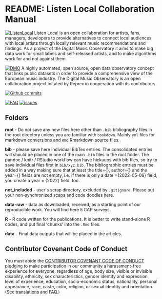 # README: Listen Local Collaboration Manual

[![ListenLocal](https://img.shields.io/badge/Developd%20by-Listen%20Local-007CBB.svg)](https://music.dataobservatory.eu/usecase/listen-local/) Listen Local is an open collaboration for artists, fans, managers, developers to provide alternatives to connect local audiences with local artists through locally relevant music recommendations and findings. As a project of the  Digital Music Observatory it aims to make big data work for small labels and self-released artists, and to make algorithms work for and not against them.

[![DMO](https://img.shields.io/badge/Powered%20by-Digital%20Music%20Observatory-4EC0E4.svg)](https://music.dataobservatory.eu/) A highly automated, open source, open data observatory concept that links public datasets in order to provide a comprehensive view of the European music industry. The Digital Music Observatory is an open collaboration project initated by Reprex in cooperation with its contributors.

[![Github commits](https://img.shields.io/github/commit-activity/m/dataobservatory-eu/listen-local-collaboration)](https://github.com/dataobservatory-eu/listen-local-collaboration/)

[![FAQ](https://img.shields.io/static/v1?label=FAQ&message=Ask%20a%20Question&color=4EC0E4)](https://github.com/dataobservatory-eu/listen-local-collaboration/projects/)
[![issues](https://img.shields.io/static/v1?label=FAQ&message=Check%20Open%20Questions%20First&color=DB001C)](https://github.com/dataobservatory-eu/listen-local-collaboration/issues?label=open)



## Folders

**root** - Do not save any new files here other than `.bib` bibliography files in the root directory unless you are familiar with `bookdown`. Mainly `yml` files for markdown conversions and `Rmd` Rmarkdown source files. 

**bib** - please save here individual BibTex entries.  The consolidated entries will should be placed in one of the main `.bib` files in the root folder. The pandoc / knitr / RStudio workflow can have hickuups with bib files, so try to save individual files first in `bib/xyz.bib`. The bibliographic entries must be added in a way making sure that at least the title={}, author={} and the year={} fields are not empty, i.e. if there is only a date ={2022-05-06} field, you create a year = {2022} field, too.

**not_included** - user's scrap directory, excluded by `.gitignore`.  Please put your non-synchronized scaps and code doodles here.

**data-raw** - data as downloaded, received, as a starting point of our reproducible work. You will find here 5 CAP surveys.

**R** - R code written for the publications.  It is better to write stand-alone R codes, and put final 'chunks' into the `.Rmd` files.

**data** - Final data outputs that will be placed in the articles.


## Contributor Covenant Code of Conduct

You must abide the [CONTRIBUTOR COVENANT CODE OF CONDUCT](https://www.contributor-covenant.org/version/2/1/code_of_conduct/) pledging to make participation in our community a harassment-free experience for everyone, regardless of age, body size, visible or invisible disability, ethnicity, sex characteristics, gender identity and expression, level of experience, education, socio-economic status, nationality, personal appearance, race, caste, color, religion, or sexual identity and orientation. (See [translations](https://www.contributor-covenant.org/translations/) and [FAQ](https://www.contributor-covenant.org/faq/).)
